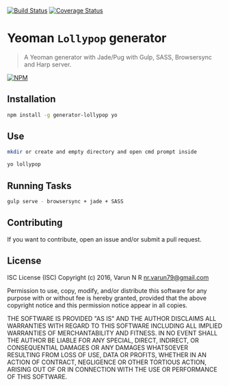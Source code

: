 [![Build Status](https://travis-ci.org/nrvarun/generator-lollypop.svg?branch=master)](https://travis-ci.org/nrvarun/generator-lollypop)
[![Coverage Status](https://coveralls.io/repos/github/nrvarun/generator-lollypop/badge.svg?branch=master)](https://coveralls.io/github/nrvarun/generator-lollypop?branch=master)

Yeoman `Lollypop` generator
=======================
> A Yeoman generator with Jade/Pug with Gulp, SASS, Browsersync and Harp server.

[![NPM](https://nodei.co/npm/generator-lollypop.png)](https://nodei.co/npm/generator-lollypop/)

## Installation

```sh
npm install -g generator-lollypop yo
```

## Use

```sh
mkdir or create and empty directory and open cmd prompt inside
```

```sh
yo lollypop
```

## Running Tasks

```sh
gulp serve - browsersync + jade + SASS
```

## Contributing

If you want to contribute, open an issue and/or submit a pull request.

## License

ISC License (ISC)
Copyright (c) 2016, Varun N R <nr.varun79@gmail.com>

Permission to use, copy, modify, and/or distribute this software for any purpose with or without fee is hereby granted, provided that the above copyright notice and this permission notice appear in all copies.

THE SOFTWARE IS PROVIDED "AS IS" AND THE AUTHOR DISCLAIMS ALL WARRANTIES WITH REGARD TO THIS SOFTWARE INCLUDING ALL IMPLIED WARRANTIES OF MERCHANTABILITY AND FITNESS. IN NO EVENT SHALL THE AUTHOR BE LIABLE FOR ANY SPECIAL, DIRECT, INDIRECT, OR CONSEQUENTIAL DAMAGES OR ANY DAMAGES WHATSOEVER RESULTING FROM LOSS OF USE, DATA OR PROFITS, WHETHER IN AN ACTION OF CONTRACT, NEGLIGENCE OR OTHER TORTIOUS ACTION, ARISING OUT OF OR IN CONNECTION WITH THE USE OR PERFORMANCE OF THIS SOFTWARE.